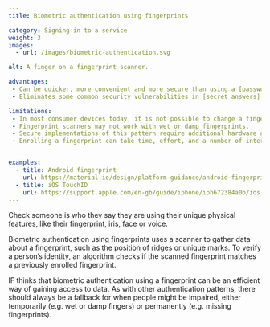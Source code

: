 ```yaml
---
title: Biometric authentication using fingerprints

category: Signing in to a service
weight: 3
images:
  - url: /images/biometric-authentication.svg

alt: A finger on a fingerprint scanner.

advantages:
 - Can be quicker, more convenient and more secure than using a [password](https://catalogue.projectsbyif.com/patterns/secret-answer/)
 - Eliminates some common security vulnerabilities in [secret answers](https://catalogue.projectsbyif.com/patterns/authentication-by-secret-answer/), including [brute-force attacks](https://en.wikipedia.org/wiki/Brute-force_attack) to guess a secret answer, or someone getting your secret answer after seeing you input it.

limitations:
 - In most consumer devices today, it is not possible to change a fingerprint in the event of [a data breach](https://www.theguardian.com/technology/2019/aug/14/major-breach-found-in-biometrics-system-used-by-banks-uk-police-and-defence-firms) in the same way you can change a password.
 - Fingerprint scanners may not work with wet or damp fingerprints.
 - Secure implementations of this pattern require additional hardware and software components. For example, Apple’s [Secure Enclave](https://www.apple.com/business/docs/site/iOS_Security_Guide.pdf) or a [Trusted Execution Environment](https://source.android.com/security/trusty) on a processor to store fingerprint data separate from other applications on device.
 - Enrolling a fingerprint can take time, effort, and a number of interactions. This has implications for user experience, including for [accessibility](https://www.ncbi.nlm.nih.gov/pmc/articles/PMC5864003/).


examples:
  - title: Android fingerprint
    url: https://material.io/design/platform-guidance/android-fingerprint.html
  - title: iOS TouchID
    url: https://support.apple.com/en-gb/guide/iphone/iph672384a0b/ios
---
```


Check someone is who they say they are using their unique physical features, like their fingerprint, iris, face or voice.

Biometric authentication using fingerprints uses a scanner to gather data about a fingerprint, such as the position of ridges or unique marks. To verify a person’s identity, an algorithm checks if the scanned fingerprint matches a previously enrolled fingerprint.

IF thinks that biometric authentication using a fingerprint can be an efficient way of gaining access to data. As with other authentication patterns, there should always be a fallback for when people might be impaired, either temporarily (e.g. wet or damp fingers) or permanently (e.g. missing fingerprints).
